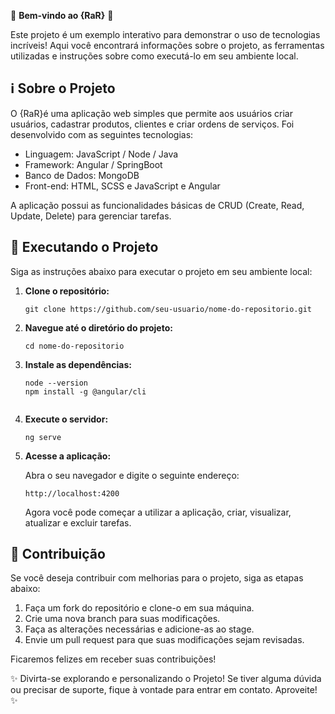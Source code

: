 🎉 **Bem-vindo ao {RaR}** 🚀

Este projeto é um exemplo interativo para demonstrar o uso de tecnologias incríveis! Aqui você encontrará informações sobre o projeto, as ferramentas utilizadas e instruções sobre como executá-lo em seu ambiente local.

## ℹ️ Sobre o Projeto

O {RaR}é uma aplicação web simples que permite aos usuários criar usuários, cadastrar produtos, clientes e criar ordens de serviços. Foi desenvolvido com as seguintes tecnologias:

- Linguagem: JavaScript / Node / Java 
- Framework: Angular / SpringBoot
- Banco de Dados: MongoDB
- Front-end: HTML, SCSS e JavaScript e Angular

A aplicação possui as funcionalidades básicas de CRUD (Create, Read, Update, Delete) para gerenciar tarefas.


## 🚀 Executando o Projeto

Siga as instruções abaixo para executar o projeto em seu ambiente local:

1. **Clone o repositório:**

   ```
   git clone https://github.com/seu-usuario/nome-do-repositorio.git
   ```

2. **Navegue até o diretório do projeto:**

   ```
   cd nome-do-repositorio
   ```

3. **Instale as dependências:**

   ```
   node --version
   npm install -g @angular/cli
  
   ```

4. **Execute o servidor:**

   ```
   ng serve
   ```

5. **Acesse a aplicação:**

   Abra o seu navegador e digite o seguinte endereço:

   ```
   http://localhost:4200
   ```

   Agora você pode começar a utilizar a aplicação, criar, visualizar, atualizar e excluir tarefas.

## 📝 Contribuição

Se você deseja contribuir com melhorias para o projeto, siga as etapas abaixo:

1. Faça um fork do repositório e clone-o em sua máquina.
2. Crie uma nova branch para suas modificações.
3. Faça as alterações necessárias e adicione-as ao stage.
4. Envie um pull request para que suas modificações sejam revisadas.

Ficaremos felizes em receber suas contribuições!

✨ Divirta-se explorando e personalizando o Projeto! Se tiver alguma dúvida ou precisar de suporte, fique à vontade para entrar em contato. Aproveite! ✨
